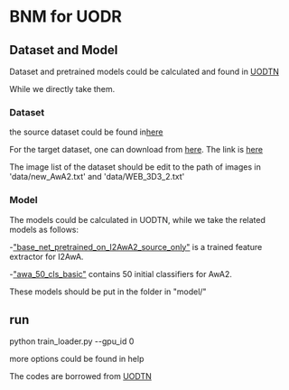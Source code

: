 # BNM for UODR

## Dataset and Model
Dataset and pretrained models could be calculated and found in [UODTN](https://github.com/junbaoZHUO/UODTN)

While we directly take them.

### Dataset
the source dataset could be found in[here](https://drive.google.com/file/d/1GdDZ1SvEqGin_zeCAGaJn0821vC_PJmc/view?usp=sharing)

For the target dataset, one can download from [here](http://cvml.ist.ac.at/AwA2/). The link is [here](http://cvml.ist.ac.at/AwA2/AwA2-data.zip)

The image list of the dataset should be edit to the path of images in 'data/new_AwA2.txt' and 'data/WEB_3D3_2.txt'

### Model
The models could be calculated in UODTN, while we take the related models as follows:

-["base_net_pretrained_on_I2AwA2_source_only"](https://drive.google.com/file/d/1FiHB8HV8U2Isfx0A6ipWEIaE4q-sekoO/view?usp=sharing) is a trained feature extractor for I2AwA.  

-["awa_50_cls_basic"](https://drive.google.com/file/d/1PD7Gm7OBxJLub8YNiELxLKq9WruSAAVH/view?usp=sharing) contains 50 initial classifiers for AwA2.  

These models should be put in the folder in "model/"

## run
python train_loader.py --gpu_id 0

more options could be found in help


The codes are borrowed from [UODTN](https://github.com/junbaoZHUO/UODTN)
